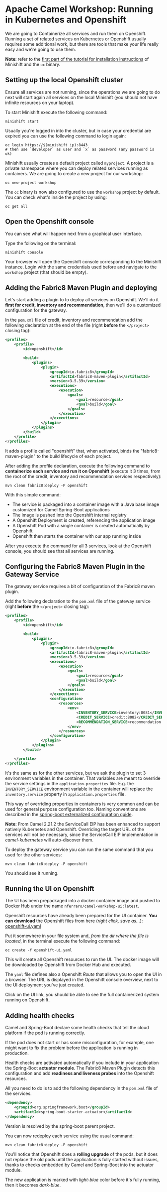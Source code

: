 # Apache Camel Workshop: Running in Kubernetes and Openshift

We are going to Containerize all services and run them on Openshift.
Running a set of related services on Kubernetes or Openshift usually requires some 
additional work, but there are tools that make your life really easy and we're going to use them.

**Note**: refer to the [first part of the tutorial for installation instructions](/README.md) 
of Minishift and the `oc` binary. 

## Setting up the local Openshift cluster

Ensure all services are not running, since the operations we are going to do next will start 
again all services on the local Minishift (you should not have infinite resources on your laptop).

To start Minishift execute the following command:

```
minishift start
```

Usually you're logged in into the cluster, but in case your credential are expired you can
use the following command to login again:

```
oc login https://$(minishift ip):8443
# then use `developer` as user and `x` as password (any password is ok)
```

Minishift usually creates a default project called `myproject`.
A project is a private namespace where you can deploy related services running as containers.
We are going to create a new project for our workshop:

```
oc new-project workshop
```

The `oc` binary is now also configured to use the `workshop` project by default. You can check what's inside the project by using:

```
oc get all
```

## Open the Openshift console

You can see what will happen next from a graphical user interface.

Type the following on the terminal:

```
minishift console
```

Your browser will open the Openshift console corresponding to the Minishift instance.
Login with the same credentials used before and navigate to the `workshop` project (that should be empty).

## Adding the Fabric8 Maven Plugin and deploying

Let's start adding a plugin to to deploy all services on Openshift.
We'll do it **first for credit, inventory and recommendation**, then we'll do a customized 
configuration for the gateway.

In the `pom.xml` file of credit, inventory and recommendation add the following declaration at the end of the file (right **before** the `</project>` closing tag):

```xml
<profiles>
    <profile>
        <id>openshift</id>

        <build>
            <plugins>
                <plugin>
                    <groupId>io.fabric8</groupId>
                    <artifactId>fabric8-maven-plugin</artifactId>
                    <version>3.5.39</version>
                    <executions>
                        <execution>
                            <goals>
                                <goal>resource</goal>
                                <goal>build</goal>
                            </goals>
                        </execution>
                    </executions>
                </plugin>
            </plugins>
        </build>
    </profile>
</profiles>
```


It adds a profile called "openshift" that, when activated, binds the "fabric8-maven-plugin" to the build lifecycle of each project.


After adding the profile declaration, execute the following command to **containerize each service and run it on Openshift** 
(execute it 3 times, from the root of the credit, inventory and recommendation services respectively):

```
mvn clean fabric8:deploy -P openshift
```

With this simple command:
- The service is packaged into a container image with a Java base image customized for Camel Spring-Boot applications
- The image is pushed into the Openshift internal registry
- A Openshift Deployment is created, referencing the application image
- A Openshift Pod with a single container is created automatically by Openshift
- Openshift then starts the container with our app running inside

After you execute the command for all 3 services, look at the Openshift console, you should see that all services are running. 

## Configuring the Fabric8 Maven Plugin in the Gateway Service

The gateway service requires a bit of configuration of the Fabric8 maven plugin.

Add the following declaration to the `pom.xml` file of the gateway service (right **before** the `</project>` closing tag):

```xml
<profiles>
    <profile>
        <id>openshift</id>

        <build>
            <plugins>
                <plugin>
                    <groupId>io.fabric8</groupId>
                    <artifactId>fabric8-maven-plugin</artifactId>
                    <version>3.5.39</version>
                    <executions>
                        <execution>
                            <goals>
                                <goal>resource</goal>
                                <goal>build</goal>
                            </goals>
                        </execution>
                    </executions>
                    <configuration>
                        <resources>
                            <env>
                                <INVENTORY_SERVICE>inventory:8081</INVENTORY_SERVICE>
                                <CREDIT_SERVICE>credit:8082</CREDIT_SERVICE>
                                <RECOMMENDATION_SERVICE>recommendation:8083</RECOMMENDATION_SERVICE>
                            </env>
                        </resources>
                    </configuration>
                </plugin>
            </plugins>
        </build>

    </profile>
</profiles>
```

It's the same as for the other services, but we ask the plugin to set 3 environment variables in the container.
That variables are meant to override the service settings in the `application.properties` file.
E.g. the `INVENTORY_SERVICE` environment variable in the container will replace the `inventory.service` property in `application.properties` file.

This way of overriding properties in containers is very common and can be used for general purpose configuration too.
Naming conventions are described in the [spring-boot externalized configuration guide](https://docs.spring.io/spring-boot/docs/current/reference/html/boot-features-external-config.html).

**Note:** From Camel 2.21.2 the ServiceCall EIP has been enhanced to support natively 
Kubernetes and Openshift. Overriding the target URL of the services will not be necessary, 
since the ServiceCall EIP implementation in *camel-kubernetes* will auto-discover them.

To deploy the gateway service you can run the same command that you used for the other services:

```
mvn clean fabric8:deploy -P openshift
```

You should see it running.


## Running the UI on Openshift

The UI has been prepackaged into a docker container image and pushed to Docker Hub under the name `nferraro/camel-workshop-ui:latest`.

Openshift resources have already been prepared for the UI container.
**You can download** the Openshift files from here (*right click, save as...*): [openshift-ui.yaml](https://raw.githubusercontent.com/nicolaferraro/camel-workshop/master/app/ui/openshift-ui.yaml)

Put it somewhere in your file system and, *from the dir where the file is located*, in the terminal execute the following command:

```
oc create -f openshift-ui.yaml
```

This will create all Openshift resources to run the UI. The docker image will be downloaded by Openshift from Docker Hub and executed.

The `yaml` file defines also a Openshift *Route* that allows you to open the UI in a browser.
The URL is displayed in the Openshift console overview, next to the UI deployment you've just created.

Click on the UI link, you should be able to see the full containerized system running on Openshift.  

## Adding health checks

Camel and Spring-Boot declare some health checks that tell the cloud platform if the pod is running correctly.

If the pod does not start or has some misconfiguration, for example, one might want to fix the problem before the application is running in production.

Health checks are activated automatically if you include in your application the Spring-Boot **actuator module**.
The Fabric8 Maven Plugin detects this configuration and add **readiness and liveness probes** into the Openshift resources.

All you need to do is to add the following dependency in the `pom.xml` file of the services.

```xml
<dependency>
    <groupId>org.springframework.boot</groupId>
    <artifactId>spring-boot-starter-actuator</artifactId>
</dependency>
```

Version is resolved by the spring-boot parent project.

You can now redeploy each service using the usual command:

```
mvn clean fabric8:deploy -P openshift
```

You'll notice that Openshift does a **rolling upgrade** of the pods, but it does not replace the
old pods until the application is fully started without issues, thanks to checks embedded by Camel and Spring-Boot 
into the actuator module.

The new application is marked with *light-blue* color before it's fully running, then it becomes *dark-blue*. 

